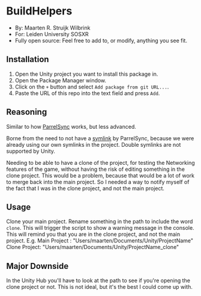 # BuildHelpers

- By: Maarten R. Struijk Wilbrink
- For: Leiden University SOSXR
- Fully open source: Feel free to add to, or modify, anything you see fit.


## Installation
1. Open the Unity project you want to install this package in.
2. Open the Package Manager window.
3. Click on the `+` button and select `Add package from git URL...`.
4. Paste the URL of this repo into the text field and press `Add`.


## Reasoning

Similar to how [ParrelSync](https://github.com/VeriorPies/ParrelSync) works, but less advanced. 

Borne from the need to not have a [symlink](https://docs.unity.com/ugs/en-us/manual/devops/manual/symlink-support) by ParrelSync, because we were already using our own symlinks in the project. Double symlinks are not supported by Unity.

Needing to be able to have a clone of the project, for testing the Networking features of the game, without having the risk of editing something in the clone project. This would be a problem, because that would be a lot of work to merge back into the main project. So I needed a way to notify myself of the fact that I was in the clone project, and not the main project.

## Usage

Clone your main project. Rename something in the path to include the word `clone`. This will trigger the script to show a warning message in the console. This will remind you that you are in the clone project, and not the main project. E.g. 
Main Project : "Users/maarten/Documents/Unity/ProjectName"
Clone Project: "Users/maarten/Documents/Unity/ProjectName_clone"

## Major Downside
In the Unity Hub you'll have to look at the path to see if you're opening the clone project or not. This is not ideal, but it's the best I could come up with.